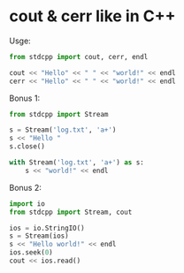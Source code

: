 # cout & cerr like in C++

Usge:

```py
from stdcpp import cout, cerr, endl

cout << "Hello" << " " << "world!" << endl
cerr << "Hello" << " " << "world!" << endl
```

Bonus 1:

```py
from stdcpp import Stream

s = Stream('log.txt', 'a+')
s << "Hello "
s.close()

with Stream('log.txt', 'a+') as s:
    s << "world!" << endl
```

Bonus 2:

```py
import io
from stdcpp import Stream, cout

ios = io.StringIO()
s = Stream(ios)
s << "Hello world!" << endl
ios.seek(0)
cout << ios.read()
```
